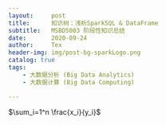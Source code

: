 ```yaml
---
layout:     post
title:      知识树：浅析SparkSQL & DataFrame
subtitle:   MSBD5003 阶段性知识总结
date:       2020-09-24
author:     Tex
header-img: img/post-bg-sparkLogo.png
catalog: true
tags:
    - 大数据分析 (Big Data Analytics)
    - 大数据计算 (Big Data Computing)

---
```


$\sum_i=1^n \frac{x_i}{y_i}$

